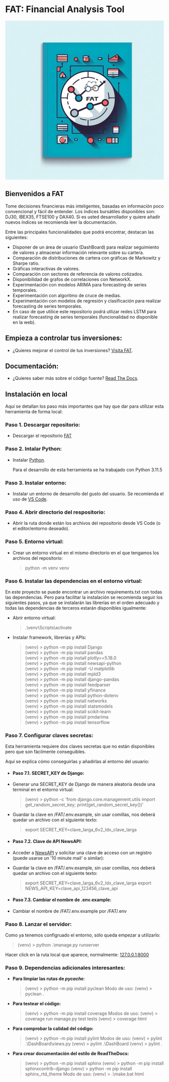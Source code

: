 # FAT: Financial Analysis Tool

![Financial Analysis](static/Portada.jpg)

## Bienvenidos a FAT

Tome decisiones financieras más inteligentes, basadas en información poco convencional y fácil de entender. Los índices bursátiles disponibles son: DJ30, IBEX35, FTSE100 y DAX40. Si es usted desarrollador y quiere añadir nuevos índices se recomienda leer la documentación.

Entre las principales funcionalidades que podrá encontrar, destacan las siguientes:

 - Disponer de un área de usuario (DashBoard) para realizar seguimiento de valores y almacenar información relevante sobre su cartera.
 - Comparación de distribuciones de cartera con gráficas de Markowitz y Sharpe ratio.
 - Gráficas interactivas de valores. 
 - Comparación con sectores de referencia de valores cotizados. 
 - Disponibilidad de grafos de correlaciones con NetworkX.
 - Experimentación con modelos ARIMA para forecasting de series temporales.  
 - Experimentación con algoritmo de cruce de medias.
 - Experimentación con modelos de regresión y clasificación para realizar forecasting de series temporales. 
 - En caso de que utilice este repositorio podrá utlizar redes LSTM para realizar forecasting de series temporales (funcionalidad no disponible en la web). 


## Empieza a controlar tus inversiones:

- ¿Quieres mejorar el control de tus inversiones? [Visita FAT](http://takeiteasy.pythonanywhere.com/).

## Documentación:

- ¿Quieres saber más sobre el código fuente? [Read The Docs](https://fat.readthedocs.io/es/latest/).

## Instalación en local

Aquí se detallan los paso más importantes que hay que dar para utilizar esta herramienta de forma local:

### Paso 1. Descargar repositorio:

 - Descargar el repositorio [FAT](https://github.com/rmt0009alu/FAT)

 
### **Paso 2.** Intalar Python:

 - Instalar [Python](https://www.python.org/downloads/). 

   Para el desarrollo de esta herramienta se ha trabajado con Python 3.11.5


### Paso 3. Instalar entorno:

 - Instalar un entorno de desarrollo del gusto del usuario. Se recomienda el uso de [VS Code](https://code.visualstudio.com/download).


### Paso 4. Abrir directorio del respositorio:

 - Abrir la ruta donde están los archivos del repositorio desde VS Code (o el editor/entorno deseado).


### Paso 5. Entorno virtual:

 - Crear un entorno virtual en el mismo directorio en el que tengamos los archivos del repositorio:

   > python -m venv venv

### Paso 6. Instalar las dependencias en el entorno virtual:

En este proyecto se puede encontrar un archivo requirements.txt con todas las dependencias. Pero para facilitar la instalación se recomienda seguir los siguientes pasos, ya que se instalarán las librerías en el orden adecuado y todas las dependencias de terceros estarán disponibles igualmente:

- Abrir entorno virtual:

  > .\venv\Scripts\activate

- Instalar framework, librerías y APIs:

  > (venv) > python -m pip install Django<br>
  > (venv) > python -m pip install pandas<br>
  > (venv) > python -m pip install plotly==5.18.0<br>
  > (venv) > python -m pip install newsapi-python<br>
  > (venv) > python -m pip install -U matplotlib<br>
  > (venv) > python -m pip install mpld3<br>
  > (venv) > python -m pip install django-pandas<br>
  > (venv) > python -m pip install feedparser<br>
  > (venv) > python -m pip install yfinance<br>
  > (venv) > python -m pip install python-dotenv<br>
  > (venv) > python -m pip install networkx<br>
  > (venv) > python -m pip install statsmodels<br>
  > (venv) > python -m pip install scikit-learn<br>
  > (venv) > python -m pip install pmdarima<br>
  > (venv) > python -m pip install tensorflow

### Paso 7. Configurar claves secretas:

Esta herramienta requiere dos claves secretas que no están disponibles pero que son fácilmente conseguibles.

Aquí se explica cómo conseguirlas y añadirlas al entorno del usuario:

 - #### **Paso 7.1. SECRET_KEY de Django:**

 + Generar una SECRET_KEY de Django de manera aleatoria desde una terminal en el entorno virtual:

   > (venv) > python -c 'from django.core.management.utils import get_random_secret_key; print(get_random_secret_key())'

 + Guardar la clave en /FAT/.env.example, sin usar comillas, nos deberá quedar un archivo con el siguiente texto:

   > export SECRET_KEY=clave_larga_6v2_ldx_clave_larga

 - #### **Paso 7.2. Clave de API NewsAPI:**

 + Acceder a [NewsAPI](https://newsapi.org/) y solicitar una clave de acceso con un registro (puede usarse un '10 minute mail' o similar):

 + Guardar la clave en /FAT/.env.example, sin usar comillas, nos deberá quedar un archivo con el siguiente texto:

   > export SECRET_KEY=clave_larga_6v2_ldx_clave_larga
   > export NEWS_API_KEY=clave_api_123456_clave_api

 - #### Paso 7.3. Cambiar el nombre de .env.example:

 + Cambiar el nombre de /FAT/.env.example por /FAT/.env


### Paso 8. Lanzar el servidor:

Como ya tenemos configruado el entorno, sólo queda empezar a utilizarlo:

> (venv) > python .\manage.py runserver

Hacer click en la ruta local que aparece, normalmente: [127.0.0.1:8000](http://127.0.0.1:8000/)

### **Paso 9. Dependencias adicionales interesantes:**

- **Para limpiar las rutas de _pycache_**:

  > (venv) > python -m pip install pyclean
  Modo de uso:
  > (venv) > pyclean .
- **Para testear el código:**

  > (venv) > python -m pip install coverage
  Modos de uso:
  > (venv) > coverage run manage.py test tests
  > (venv) > coverage html
- **Para comprobar la calidad del código:**

  > (venv) > python -m pip install pylint
  Modos de uso:
  > (venv) > pylint .\DashBoard\views.py
  > (venv) > pylint .\DashBoard
  > (venv) > pylint .
- **Para crear documentación del estilo de ReadTheDocs:**

  > (venv) > python -m pip install sphinx
  > (venv) > python -m pip install sphinxcontrib-django
  > (venv) > python -m pip install sphinx_rtd_theme
  Modo de uso:
  > (venv) > .\make.bat html
    ```
